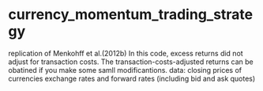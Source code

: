 # currency_momentum_trading_strategy
replication of Menkohff et al.(2012b)
In this code, excess returns did not adjust for transaction costs. The transaction-costs-adjusted returns can be obatined if you make some samll modificantions. 
data: closing prices of currencies exchange rates and forward rates (including bid and ask quotes)
